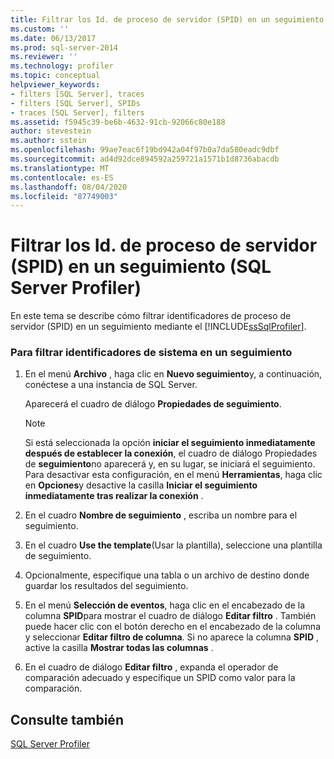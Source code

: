 ```yaml
---
title: Filtrar los Id. de proceso de servidor (SPID) en un seguimiento (SQL Server Profiler) | Microsoft Docs
ms.custom: ''
ms.date: 06/13/2017
ms.prod: sql-server-2014
ms.reviewer: ''
ms.technology: profiler
ms.topic: conceptual
helpviewer_keywords:
- filters [SQL Server], traces
- filters [SQL Server], SPIDs
- traces [SQL Server], filters
ms.assetid: f5945c39-be6b-4632-91cb-92066c80e188
author: stevestein
ms.author: sstein
ms.openlocfilehash: 99ae7eac6f19bd942a04f97b0a7da580eadc9dbf
ms.sourcegitcommit: ad4d92dce894592a259721a1571b1d8736abacdb
ms.translationtype: MT
ms.contentlocale: es-ES
ms.lasthandoff: 08/04/2020
ms.locfileid: "87749003"
---
```

# <a name="filter-server-process-ids-spids-in-a-trace-sql-server-profiler"></a>Filtrar los Id. de proceso de servidor (SPID) en un seguimiento (SQL Server Profiler)
  En este tema se describe cómo filtrar identificadores de proceso de servidor (SPID) en un seguimiento mediante el [!INCLUDE[ssSqlProfiler](../../includes/sssqlprofiler-md.md)].  
  
### <a name="to-filter-system-ids-in-a-trace"></a>Para filtrar identificadores de sistema en un seguimiento  
  
1.  En el menú **Archivo** , haga clic en **Nuevo seguimiento**y, a continuación, conéctese a una instancia de SQL Server.  
  
     Aparecerá el cuadro de diálogo **Propiedades de seguimiento**.  
  
    > [!NOTE]  
    >  Si está seleccionada la opción **iniciar el seguimiento inmediatamente después de establecer la conexión**, el cuadro de diálogo Propiedades de **seguimiento**no aparecerá y, en su lugar, se iniciará el seguimiento. Para desactivar esta configuración, en el menú **Herramientas**, haga clic en **Opciones**y desactive la casilla **Iniciar el seguimiento inmediatamente tras realizar la conexión** .  
  
2.  En el cuadro **Nombre de seguimiento** , escriba un nombre para el seguimiento.  
  
3.  En el cuadro **Use the template**(Usar la plantilla), seleccione una plantilla de seguimiento.  
  
4.  Opcionalmente, especifique una tabla o un archivo de destino donde guardar los resultados del seguimiento.  
  
5.  En el menú **Selección de eventos**, haga clic en el encabezado de la columna **SPID**para mostrar el cuadro de diálogo **Editar filtro** . También puede hacer clic con el botón derecho en el encabezado de la columna y seleccionar **Editar filtro de columna**. Si no aparece la columna **SPID** , active la casilla **Mostrar todas las columnas** .  
  
6.  En el cuadro de diálogo **Editar filtro** , expanda el operador de comparación adecuado y especifique un SPID como valor para la comparación.  
  
## <a name="see-also"></a>Consulte también  
 [SQL Server Profiler](sql-server-profiler.md)  
  
  
